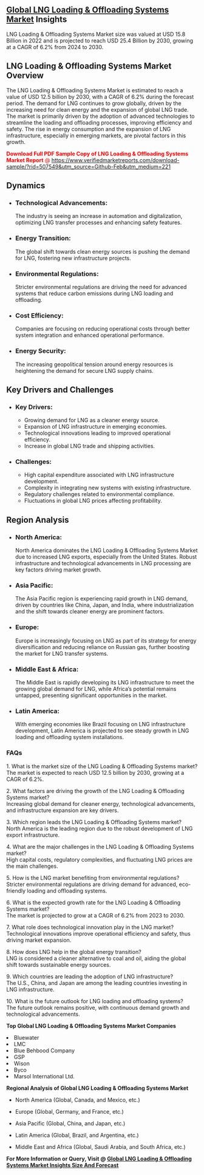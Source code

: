 <h2><a href="https://www.verifiedmarketreports.com/download-sample/?rid=507549&amp;utm_source=Github&amp;utm_medium=221" target="_blank">Global LNG Loading & Offloading Systems Market</a> Insights</h2><p>LNG Loading & Offloading Systems Market size was valued at USD 15.8 Billion in 2022 and is projected to reach USD 25.4 Billion by 2030, growing at a CAGR of 6.2% from 2024 to 2030.</p><p><h2>LNG Loading & Offloading Systems Market Overview</h2> <p>The LNG Loading & Offloading Systems Market is estimated to reach a value of USD 12.5 billion by 2030, with a CAGR of 6.2% during the forecast period. The demand for LNG continues to grow globally, driven by the increasing need for clean energy and the expansion of global LNG trade. The market is primarily driven by the adoption of advanced technologies to streamline the loading and offloading processes, improving efficiency and safety. The rise in energy consumption and the expansion of LNG infrastructure, especially in emerging markets, are pivotal factors in this growth.</p> <p><p><span class=""><span style="color: #ff0000;"><strong>Download Full PDF Sample Copy of LNG Loading & Offloading Systems Market Report</strong> @ </span><a href="https://www.verifiedmarketreports.com/download-sample/?rid=507549&amp;utm_source=Github-Feb&amp;utm_medium=221" target="_blank">https://www.verifiedmarketreports.com/download-sample/?rid=507549&amp;utm_source=Github-Feb&amp;utm_medium=221</a></span></p></p> <h2>Dynamics</h2> <ul> <li><h3>Technological Advancements:</h3> The industry is seeing an increase in automation and digitalization, optimizing LNG transfer processes and enhancing safety features.</li> <li><h3>Energy Transition:</h3> The global shift towards clean energy sources is pushing the demand for LNG, fostering new infrastructure projects.</li> <li><h3>Environmental Regulations:</h3> Stricter environmental regulations are driving the need for advanced systems that reduce carbon emissions during LNG loading and offloading.</li> <li><h3>Cost Efficiency:</h3> Companies are focusing on reducing operational costs through better system integration and enhanced operational performance.</li> <li><h3>Energy Security:</h3> The increasing geopolitical tension around energy resources is heightening the demand for secure LNG supply chains.</li> </ul> <h2>Key Drivers and Challenges</h2> <ul> <li><h3>Key Drivers:</h3> <ul> <li>Growing demand for LNG as a cleaner energy source.</li> <li>Expansion of LNG infrastructure in emerging economies.</li> <li>Technological innovations leading to improved operational efficiency.</li> <li>Increase in global LNG trade and shipping activities.</li> </ul> </li> <li><h3>Challenges:</h3> <ul> <li>High capital expenditure associated with LNG infrastructure development.</li> <li>Complexity in integrating new systems with existing infrastructure.</li> <li>Regulatory challenges related to environmental compliance.</li> <li>Fluctuations in global LNG prices affecting profitability.</li> </ul> </li> </ul> <h2>Region Analysis</h2> <ul> <li><h3>North America:</h3> North America dominates the LNG Loading & Offloading Systems Market due to increased LNG exports, especially from the United States. Robust infrastructure and technological advancements in LNG processing are key factors driving market growth.</li> <li><h3>Asia Pacific:</h3> The Asia Pacific region is experiencing rapid growth in LNG demand, driven by countries like China, Japan, and India, where industrialization and the shift towards cleaner energy are prominent factors.</li> <li><h3>Europe:</h3> Europe is increasingly focusing on LNG as part of its strategy for energy diversification and reducing reliance on Russian gas, further boosting the market for LNG transfer systems.</li> <li><h3>Middle East & Africa:</h3> The Middle East is rapidly developing its LNG infrastructure to meet the growing global demand for LNG, while Africa’s potential remains untapped, presenting significant opportunities in the market.</li> <li><h3>Latin America:</h3> With emerging economies like Brazil focusing on LNG infrastructure development, Latin America is projected to see steady growth in LNG loading and offloading system installations.</li> </ul> <h3>FAQs</h3> <p>1. What is the market size of the LNG Loading & Offloading Systems market? <br> The market is expected to reach USD 12.5 billion by 2030, growing at a CAGR of 6.2%.</p> <p>2. What factors are driving the growth of the LNG Loading & Offloading Systems market? <br> Increasing global demand for cleaner energy, technological advancements, and infrastructure expansion are key drivers.</p> <p>3. Which region leads the LNG Loading & Offloading Systems market? <br> North America is the leading region due to the robust development of LNG export infrastructure.</p> <p>4. What are the major challenges in the LNG Loading & Offloading Systems market? <br> High capital costs, regulatory complexities, and fluctuating LNG prices are the main challenges.</p> <p>5. How is the LNG market benefiting from environmental regulations? <br> Stricter environmental regulations are driving demand for advanced, eco-friendly loading and offloading systems.</p> <p>6. What is the expected growth rate for the LNG Loading & Offloading Systems market? <br> The market is projected to grow at a CAGR of 6.2% from 2023 to 2030.</p> <p>7. What role does technological innovation play in the LNG market? <br> Technological innovations improve operational efficiency and safety, thus driving market expansion.</p> <p>8. How does LNG help in the global energy transition? <br> LNG is considered a cleaner alternative to coal and oil, aiding the global shift towards sustainable energy sources.</p> <p>9. Which countries are leading the adoption of LNG infrastructure? <br> The U.S., China, and Japan are among the leading countries investing in LNG infrastructure.</p> <p>10. What is the future outlook for LNG loading and offloading systems? <br> The future outlook remains positive, with continuous demand growth and technological advancements.</p> </p><p><strong>Top Global LNG Loading & Offloading Systems Market Companies</strong></p><div data-test-id=""><p><li>Bluewater</li><li> LMC</li><li> Blue Behbood Company</li><li> GSP</li><li> Wison</li><li> Byco</li><li> Marsol International Ltd.</li></p><div><strong>Regional Analysis of&nbsp;Global LNG Loading & Offloading Systems Market</strong></div><ul><li dir="ltr"><p dir="ltr">North America&nbsp;(Global, Canada, and Mexico, etc.)</p></li><li dir="ltr"><p dir="ltr">Europe (Global, Germany, and France, etc.)</p></li><li dir="ltr"><p dir="ltr">Asia Pacific&nbsp;(Global, China, and Japan, etc.)</p></li><li dir="ltr"><p dir="ltr">Latin America&nbsp;(Global, Brazil, and Argentina, etc.)</p></li><li dir="ltr">Middle East and Africa&nbsp;(Global, Saudi Arabia, and South Africa, etc.)</li></ul><p><strong>For More Information or Query, Visit @&nbsp;</strong><strong><a href="https://www.verifiedmarketreports.com/product/lng-loading-offloading-systems-market-size-and-forecast/?utm_source=Github&amp;utm_medium=221" target="_blank">Global LNG Loading & Offloading Systems Market Insights Size And Forecast</a></strong></p></div>
